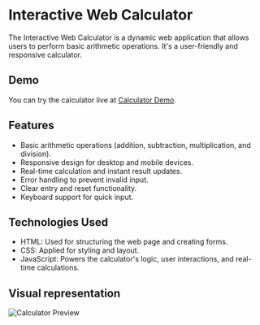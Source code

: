 # Interactive Web Calculator

The Interactive Web Calculator is a dynamic web application that allows users to perform basic arithmetic operations. It's a user-friendly and responsive calculator.


## Demo

You can try the calculator live at [Calculator Demo](https://7rajnishsharma.github.io/calculator/).

## Features

- Basic arithmetic operations (addition, subtraction, multiplication, and division).
- Responsive design for desktop and mobile devices.
- Real-time calculation and instant result updates.
- Error handling to prevent invalid input.
- Clear entry and reset functionality.
- Keyboard support for quick input.

## Technologies Used

- HTML: Used for structuring the web page and creating forms.
- CSS: Applied for styling and layout.
- JavaScript: Powers the calculator's logic, user interactions, and real-time calculations.

## Visual representation
![Calculator Preview](https://github.com/7rajnishsharma/calculator/assets/111423953/37bc8753-7490-4a98-af32-75e307189405)


